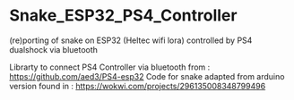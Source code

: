 # Snake_ESP32_PS4_Controller
(re)porting of snake on ESP32 (Heltec wifi lora) controlled by PS4 dualshock via bluetooth

Librarty to connect PS4 Controller via bluetooth from : https://github.com/aed3/PS4-esp32
Code for snake adapted from arduino version found in : https://wokwi.com/projects/296135008348799496
